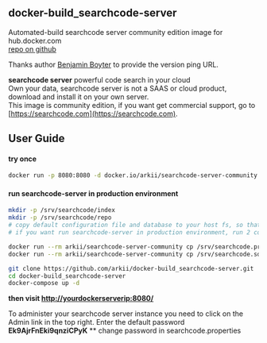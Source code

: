 ## docker-build_searchcode-server  

Automated-build searchcode server community edition image for hub.docker.com  
[repo on github](https://github.com/arkii/docker-build_searchcode-server)  

Thanks author [Benjamin Boyter](http://www.boyter.org/) to provide the version ping URL.
  
**searchcode server** powerful code search in your cloud  
Own your data, searchcode server is not a SAAS or cloud product, download and install it on your own server.  
This image is community edition, if you want get commercial support, go to [https://searchcode.com](https://searchcode.com).  

## User Guide

#### try once
``` sh
docker run -p 8080:8080 -d docker.io/arkii/searchcode-server-community
```

#### run searchcode-server in production environment

```sh
mkdir -p /srv/searchcode/index
mkdir -p /srv/searchcode/repo
# copy default configuration file and database to your host fs, so that your configuration could kept after you destroy the container.
# if you want run searchcode-server in production environment, run 2 commands below is recommended.

docker run --rm arkii/searchcode-server-community cp /srv/searchcode.properties /srv/searchcode/searchcode.properties
docker run --rm arkii/searchcode-server-community cp /srv/searchcode.sqlite /srv/searchcode/searchcode.sqlite

git clone https://github.com/arkii/docker-build_searchcode-server.git
cd docker-build_searchcode-server
docker-compose up -d
```

**then visit [http://yourdockerserverip:8080/](http://yourdockerserverip:8080/)**  

To administer your searchcode server instance you need to click on the Admin link in the top right.
Enter the default password **Ek9AjrFnEki9qnziCPyK**
** change password in searchcode.properties


